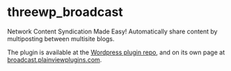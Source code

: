 threewp_broadcast
=================

Network Content Syndication Made Easy! Automatically share content by multiposting between multisite blogs.

The plugin is available at the [Wordpress plugin repo](https://wordpress.org/plugins/threewp-broadcast/), and on its own page at [broadcast.plainviewplugins.com](https://broadcast.plainviewplugins.com/).

